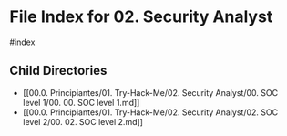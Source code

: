 # File Index for 02. Security Analyst
#index

## Child Directories

- [[00.0. Principiantes/01. Try-Hack-Me/02. Security Analyst/00. SOC level 1/00. 00. SOC level 1.md]]
- [[00.0. Principiantes/01. Try-Hack-Me/02. Security Analyst/02. SOC level 2/00. 02. SOC level 2.md]]

